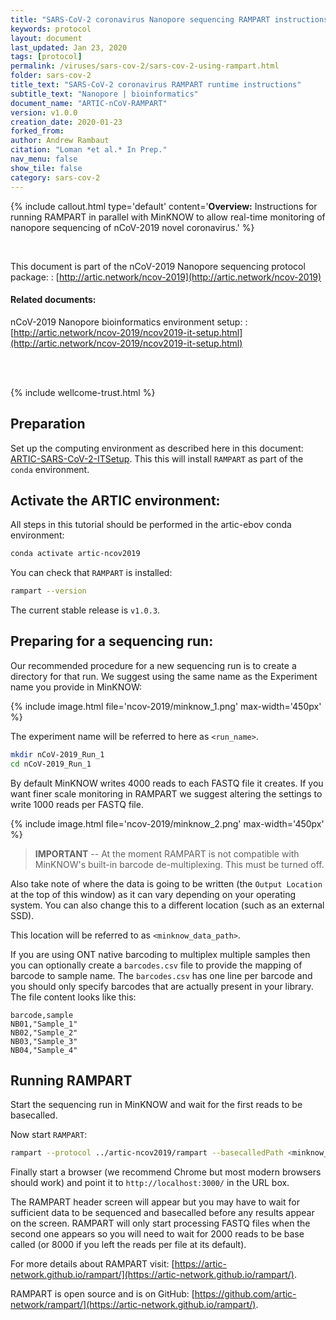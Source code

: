 ```yaml
---
title: "SARS-CoV-2 coronavirus Nanopore sequencing RAMPART instructions | amplicon, native barcoding"
keywords: protocol
layout: document
last_updated: Jan 23, 2020
tags: [protocol] 
permalink: /viruses/sars-cov-2/sars-cov-2-using-rampart.html
folder: sars-cov-2
title_text: "SARS-CoV-2 coronavirus RAMPART runtime instructions"
subtitle_text: "Nanopore | bioinformatics"
document_name: "ARTIC-nCoV-RAMPART"
version: v1.0.0
creation_date: 2020-01-23
forked_from: 
author: Andrew Rambaut
citation: "Loman *et al.* In Prep."
nav_menu: false
show_tile: false
category: sars-cov-2
---
```


{% include callout.html
type='default'
content='**Overview:** Instructions for running RAMPART in parallel with MinKNOW to allow real-time monitoring of nanopore sequencing of nCoV-2019 novel coronavirus.'
%}

<br />

This document is part of the nCoV-2019 Nanopore sequencing protocol package:
: [http://artic.network/ncov-2019](http://artic.network/ncov-2019)

#### Related documents:

nCoV-2019 Nanopore bioinformatics environment setup:
: [http://artic.network/ncov-2019/ncov2019-it-setup.html](http://artic.network/ncov-2019/ncov2019-it-setup.html)

<br /><br />

{% include wellcome-trust.html %}

<div class="pagebreak"> </div>

## Preparation

Set up the computing environment as described here in this document: [ARTIC-SARS-CoV-2-ITSetup](sars-cov-2-it-setup.html). This this will install `RAMPART` as part of the `conda` environment.

## Activate the ARTIC environment:

All steps in this tutorial should be performed in the artic-ebov conda environment:

```bash
conda activate artic-ncov2019
```

You can check that `RAMPART` is installed:

```bash
rampart --version
```

The current stable release is `v1.0.3`.

## Preparing for a sequencing run:

Our recommended procedure for a new sequencing run is to create a directory for that run. We suggest using the same name as the Experiment name you provide in MinKNOW:

{% include image.html file='ncov-2019/minknow_1.png' max-width='450px' %}

The experiment name will be referred to here as `<run_name>`.

```bash
mkdir nCoV-2019_Run_1
cd nCoV-2019_Run_1
```

By default MinKNOW writes 4000 reads to each FASTQ file it creates. If you want finer scale monitoring in RAMPART we suggest altering the settings to write 1000 reads per FASTQ file.  

{% include image.html file='ncov-2019/minknow_2.png' max-width='450px' %}

> **IMPORTANT** -- At the moment RAMPART is not compatible with MinKNOW's built-in barcode de-multiplexing. This must be turned off.

Also take note of where the data is going to be written (the `Output Location` at the top of this window) as it can vary depending on your operating system. You can also change this to a different location (such as an external SSD).

This location will be referred to as `<minknow_data_path>`.

If you are using ONT native barcoding to multiplex multiple samples then you can optionally create a `barcodes.csv` file to provide the mapping of barcode to sample name. The `barcodes.csv` has one line per barcode and you should only specify barcodes that are actually present in your library. The file content looks like this:

```
barcode,sample
NB01,"Sample_1"
NB02,"Sample_2" 
NB03,"Sample_3" 
NB04,"Sample_4" 
```

## Running RAMPART

Start the sequencing run in MinKNOW and wait for the first reads to be basecalled. 

Now start `RAMPART`:

```bash
rampart --protocol ../artic-ncov2019/rampart --basecalledPath <minknow_data_path>/<run_name>/fastq_pass
```

Finally start a browser (we recommend Chrome but most modern browsers should work) and point it to `http://localhost:3000/` in the URL box.

The RAMPART header screen will appear but you may have to wait for sufficient data to be sequenced and basecalled before any results appear on the screen. RAMPART will only start processing FASTQ files when the second one appears so you will need to wait for 2000 reads to be base called (or 8000 if you left the reads per file at its default).

For more details about RAMPART visit: [https://artic-network.github.io/rampart/](https://artic-network.github.io/rampart/).

RAMPART is open source and is on GitHub: [https://github.com/artic-network/rampart/](https://artic-network.github.io/rampart/).
